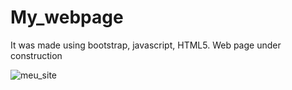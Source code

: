 # My_webpage
It was made using bootstrap, javascript, HTML5. Web page under construction

![meu_site](https://user-images.githubusercontent.com/42981890/102148345-09a1cc80-3e4b-11eb-96d9-2f3002a89345.gif)
